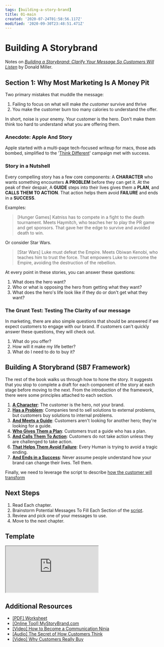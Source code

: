 ```yaml
---
tags: [building-a-story-brand]
title: 01-main
created: '2020-07-24T01:58:56.117Z'
modified: '2020-09-30T23:48:51.471Z'
---
```


# Building A Storybrand

Notes on [_Building a Storybrand: Clarify Your Message So Customers Will Listen_](https://buildingastorybrand.com/) by Donald Miller.

## Section 1: Why Most Marketing Is A Money Pit

Two primary mistakes that muddle the message:

1. Failing to focus on what will make _the customer_ survive and thrive
2. You make the customer burn too many calories to understand the offer.

In short, noise is your enemy. Your customer is the hero. Don't make them think too hard to understand what you are offering them.

### Anecdote: Apple And Story

Apple started with a multi-page tech-focused writeup for macs, those ads bombed, simplified to the '[Think Different](https://en.wikipedia.org/wiki/Think_different)' campaign met with success.

### Story in a Nutshell

Every compelling story has a few core components:  A **CHARACTER** who wants something encounters **A PROBLEM** before they can get it.  At the peak of their despair, A **GUIDE** steps into their lives gives them a **PLAN**, and **CALLS THEM TO ACTION**.  That action helps them avoid **FAILURE** and ends in a **SUCCESS**.

Examples:

> [Hunger Games] Katniss has to compete in a fight to the death tournament.  Meets Haymitch, who teaches her to play the PR game and get sponsors.  That gave her the edge to survive and avoided death to win.

Or consider Star Wars.

> [Star Wars] Luke must defeat the Empire.  Meets Obiwan Kenobi, who teaches him to trust the force.  That empowers Luke to overcome the Empire, avoiding the destruction of the rebellion.

At every point in these stories, you can answer these questions:

1. What does the hero want?
2. Who or what is opposing the hero from getting what they want?
3. What does the hero's life look like if they do or don't get what they want?

### The Grunt Test: Testing The Clarity of our message

In marketing, there are also simple questions that should be answered if we expect customers to engage with our brand.  If customers can't quickly answer these questions, they will check out.

1. What do you offer?
2. How will it make my life better?
3. What do I need to do to buy it?

## Building A Storybrand (SB7 Framework)

The rest of the book walks us through how to hone the story.  It suggests that you stop to complete a draft for each component of the story at each stage before moving to the next.  From the introduction of the framework, there were some principles attached to each section.

1. [**A Character**](./04-a-character.md): The customer is the hero, not your brand.
2. [**Has a Problem**](./05-has-a-problem.md): Companies tend to sell solutions to external problems, but customers buy solutions to internal problems.
3. [**And Meets a Guide**](./06-and-meets-a-guide.md): Customers aren't looking for another hero; they're looking for a guide.
4. [**Who Gives Them a Plan**](./07-who-gives-them-a-plan.md): Customers trust a guide who has a plan.
5. [**And Calls Them To Action**](./08-and-calls-them-to-action.md): Customers do not take action unless they are challenged to take action.
6. [**That Helps Them Avoid Failure**](./09-that-helps-them-avoid-failure.md): Every Human is trying to avoid a tragic ending.
7. [**And Ends in a Success**](./10-and-ends-in-a-success.md): Never assume people understand how your brand can change their lives.  Tell them.

Finally, we need to leverage the script to describe [how the customer will transform](./11-people-want-your-brand-to-participate-in-their-transformation.md)

## Next Steps

1. Read Each chapter.  
2. Brainstorm Potential Messages To Fill Each Section of the [script](./building-a-storybrand-worksheet.pdf).  
3. Review and pick one of your messages to use.
4. Move to the next chapter.

## Template

<iframe src="https://docs.google.com/spreadsheets/d/e/2PACX-1vQQBXVaK70uP6s7uiZ5qeLu2TSwrqrL9Ols-k78nx4XnWHXb-7QkU0TyNi3FhZQgr2sXkQ0ajsMwqVY/pubhtml?widget=true&amp;headers=false"></iframe>

## Additional Resources

- [[PDF] Worksheet](./building-a-storybrand-worksheet.pdf)
- [[Online Tool] MyStoryBrand.com](https://www.mystorybrand.com/)
- [[Video] How to Become a Communication Ninja](https://storybrand.com/how-to-become-a-communication-ninja-video/)
- [[Audio] The Secret of How Customers Think](https://storybrand.com/basb-pre-order-dl-video-audio-bonus/)
- [[Video] Why Customers Really Buy](https://storybrand.com/basb-pre-order-dl-video-audio-bonus/)

